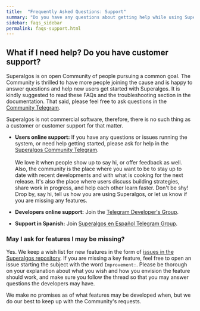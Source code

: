 ```yaml
---
title:  "Frequently Asked Questions: Support"
summary: "Do you have any questions about getting help while using Superalgos?"
sidebar: faqs_sidebar
permalink: faqs-support.html
---
```


## What if I need help? Do you have customer support?

Superalgos is on open Community of people pursuing a common goal. The Community is thrilled to have more people joining the cause and is happy to answer questions and help new users get started with Superalgos. It is kindly suggested to read these FAQs and the troubleshooting section in the documentation. That said, please feel free to ask questions in the <a href="https://t.me/superalgoscommunity" rel="nofollow" rel="noopener" target="_blank">Community Telegram</a>.

Superalgos is not commercial software, therefore, there is no such thing as a customer or customer support for that matter.

* **Users online support:** If you have any questions or issues running the system, or need help getting started, please ask for help in the <a href="https://t.me/superalgoscommunity" rel="nofollow" rel="noopener" target="_blank">Superalgos Community Telegram</a>. <br/><br/>We love it when people show up to say hi, or offer feedback as well. Also, the community is the place where you want to be to stay up to date with recent developments and with what is cooking for the next release. It's also the place where users discuss building strategies, share work in progress, and help each other learn faster. Don't be shy! Drop by, say hi, tell us how you are using Superalgos, or let us know if you are missing any features.

* **Developers online support:** Join the <a href="https://t.me/superalgosdevelop" rel="nofollow" rel="noopener" target="_blank"> Telegram Developer's Group</a>.

* **Support in Spanish:** Join <a href="https://t.me/superalgos_es" rel="nofollow" rel="noopener" target="_blank">Superalgos en Español Telegram Group</a>.

### May I ask for features I may be missing?

Yes. We keep a wish list for new features in the form of <a href="https://github.com/Superalgos/Platform/issues" rel="nofollow" rel="noopener" target="_blank">issues in the Superalgos repository</a>. If you are missing a key feature, feel free to open an issue starting the subject with the word ```Improvement:```. Please be thorough on your explanation about what you wish and how you envision the feature should work, and make sure you follow the thread so that you may answer questions the developers may have.

We make no promises as of what features may be developed when, but we do our best to keep up with the Community's requests.
